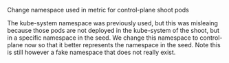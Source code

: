 Change namespace used in metric for control-plane shoot pods

The kube-system namespace was previously used, but this was misleaing
because those pods are not deployed in the kube-system of the shoot, but
in a specific namespace in the seed. We change this namespace to
control-plane now so that it better represents the namespace in the
seed. Note this is still however a fake namespace that does not really
exist.
